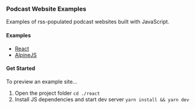 ### Podcast Website Examples
Examples of rss-populated podcast websites built with JavaScript.

#### Examples
- [React](react/README.md)
- [AlpineJS](alpine/README.md)

#### Get Started
To preview an example site...

1. Open the project folder
```cd ./react```
2. Install JS dependencies and start dev server
```yarn install && yarn dev```
